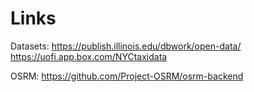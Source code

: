 Links
=====

Datasets:
https://publish.illinois.edu/dbwork/open-data/
https://uofi.app.box.com/NYCtaxidata

OSRM:
https://github.com/Project-OSRM/osrm-backend
